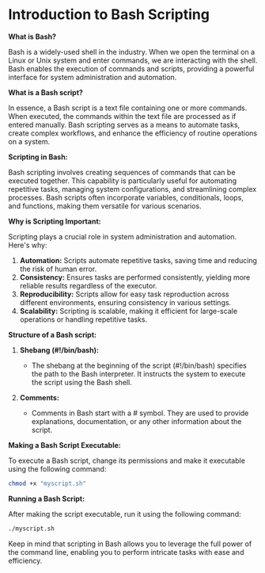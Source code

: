 # Introduction to Bash Scripting

**What is Bash?**

Bash is a widely-used shell in the industry. When we open the terminal on a Linux or Unix system and enter commands, we are interacting with the shell. Bash enables the execution of commands and scripts, providing a powerful interface for system administration and automation.

**What is a Bash script?**

In essence, a Bash script is a text file containing one or more commands. When executed, the commands within the text file are processed as if entered manually. Bash scripting serves as a means to automate tasks, create complex workflows, and enhance the efficiency of routine operations on a system.

**Scripting in Bash:**

Bash scripting involves creating sequences of commands that can be executed together. This capability is particularly useful for automating repetitive tasks, managing system configurations, and streamlining complex processes. Bash scripts often incorporate variables, conditionals, loops, and functions, making them versatile for various scenarios.

**Why is Scripting Important:**

Scripting plays a crucial role in system administration and automation. Here's why:

1. **Automation:** Scripts automate repetitive tasks, saving time and reducing the risk of human error.
2. **Consistency:** Ensures tasks are performed consistently, yielding more reliable results regardless of the executor.
3. **Reproducibility:** Scripts allow for easy task reproduction across different environments, ensuring consistency in various settings.
4. **Scalability:** Scripting is scalable, making it efficient for large-scale operations or handling repetitive tasks.

**Structure of a Bash script:**

1. **Shebang (#!/bin/bash):**
    - The shebang at the beginning of the script (#!/bin/bash) specifies the path to the Bash interpreter. It instructs the system to execute the script using the Bash shell.

2. **Comments:**
    - Comments in Bash start with a # symbol. They are used to provide explanations, documentation, or any other information about the script.

**Making a Bash Script Executable:**

To execute a Bash script, change its permissions and make it executable using the following command:
```bash
chmod +x "myscript.sh"
```

**Running a Bash Script:**

After making the script executable, run it using the following command:
```bash
./myscript.sh
```

Keep in mind that scripting in Bash allows you to leverage the full power of the command line, enabling you to perform intricate tasks with ease and efficiency.
